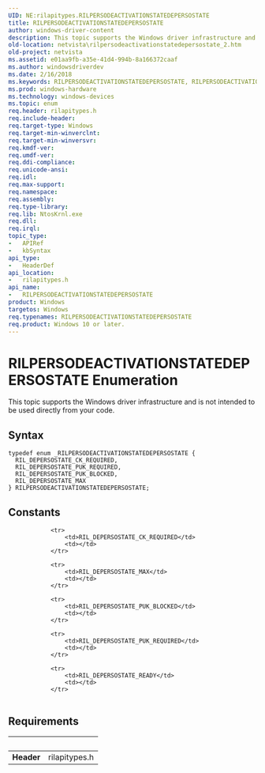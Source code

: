 ```yaml
---
UID: NE:rilapitypes.RILPERSODEACTIVATIONSTATEDEPERSOSTATE
title: RILPERSODEACTIVATIONSTATEDEPERSOSTATE
author: windows-driver-content
description: This topic supports the Windows driver infrastructure and is not intended to be used directly from your code.
old-location: netvista\rilpersodeactivationstatedepersostate_2.htm
old-project: netvista
ms.assetid: e01aa9fb-a35e-41d4-994b-8a166372caaf
ms.author: windowsdriverdev
ms.date: 2/16/2018
ms.keywords: RILPERSODEACTIVATIONSTATEDEPERSOSTATE, RILPERSODEACTIVATIONSTATEDEPERSOSTATE enumeration [Network Drivers Starting with Windows Vista], RIL_DEPERSOSTATE_CK_REQUIRED, RIL_DEPERSOSTATE_MAX, RIL_DEPERSOSTATE_PUK_BLOCKED, RIL_DEPERSOSTATE_PUK_REQUIRED, netvista.rilpersodeactivationstatedepersostate_2, rilapitypes/RILPERSODEACTIVATIONSTATEDEPERSOSTATE, rilapitypes/RIL_DEPERSOSTATE_CK_REQUIRED, rilapitypes/RIL_DEPERSOSTATE_MAX, rilapitypes/RIL_DEPERSOSTATE_PUK_BLOCKED, rilapitypes/RIL_DEPERSOSTATE_PUK_REQUIRED
ms.prod: windows-hardware
ms.technology: windows-devices
ms.topic: enum
req.header: rilapitypes.h
req.include-header: 
req.target-type: Windows
req.target-min-winverclnt: 
req.target-min-winversvr: 
req.kmdf-ver: 
req.umdf-ver: 
req.ddi-compliance: 
req.unicode-ansi: 
req.idl: 
req.max-support: 
req.namespace: 
req.assembly: 
req.type-library: 
req.lib: NtosKrnl.exe
req.dll: 
req.irql: 
topic_type:
-	APIRef
-	kbSyntax
api_type:
-	HeaderDef
api_location:
-	rilapitypes.h
api_name:
-	RILPERSODEACTIVATIONSTATEDEPERSOSTATE
product: Windows
targetos: Windows
req.typenames: RILPERSODEACTIVATIONSTATEDEPERSOSTATE
req.product: Windows 10 or later.
---
```


# RILPERSODEACTIVATIONSTATEDEPERSOSTATE Enumeration
This topic supports the Windows driver infrastructure and is not intended to be used directly from your code.

## Syntax
````
typedef enum _RILPERSODEACTIVATIONSTATEDEPERSOSTATE { 
  RIL_DEPERSOSTATE_CK_REQUIRED,
  RIL_DEPERSOSTATE_PUK_REQUIRED,
  RIL_DEPERSOSTATE_PUK_BLOCKED,
  RIL_DEPERSOSTATE_MAX
} RILPERSODEACTIVATIONSTATEDEPERSOSTATE;
````

## Constants

<table>
            
                <tr>
                    <td>RIL_DEPERSOSTATE_CK_REQUIRED</td>
                    <td></td>
                </tr>
            
                <tr>
                    <td>RIL_DEPERSOSTATE_MAX</td>
                    <td></td>
                </tr>
            
                <tr>
                    <td>RIL_DEPERSOSTATE_PUK_BLOCKED</td>
                    <td></td>
                </tr>
            
                <tr>
                    <td>RIL_DEPERSOSTATE_PUK_REQUIRED</td>
                    <td></td>
                </tr>
            
                <tr>
                    <td>RIL_DEPERSOSTATE_READY</td>
                    <td></td>
                </tr>
</table>


## Requirements
| &nbsp; | &nbsp; |
| ---- |:---- |
| **Header** | rilapitypes.h |